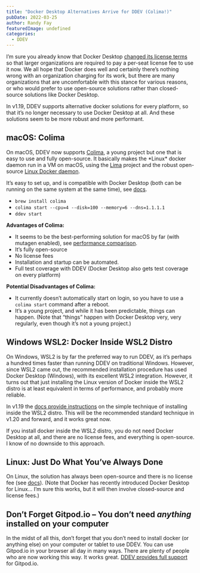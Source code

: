 ```yaml
---
title: "Docker Desktop Alternatives Arrive for DDEV (Colima!)"
pubDate: 2022-03-25
author: Randy Fay
featuredImage: undefined
categories:
  - DDEV
---
```


I’m sure you already know that Docker Desktop [changed its license terms](https://www.docker.com/blog/updating-product-subscriptions/) so that larger organizations are required to pay a per-seat license fee to use it now. We all hope that Docker does well and certainly there’s nothing wrong with an organization charging for its work, but there are many organizations that are uncomfortable with this stance for various reasons, or who would prefer to use open-source solutions rather than closed-source solutions like Docker Desktop.

In v1.19, DDEV supports alternative docker solutions for every platform, so that it’s no longer necessary to use Docker Desktop at all. And these solutions seem to be more robust and more performant. 

## macOS: Colima

On macOS, DDEV now supports [Colima](https://github.com/abiosoft/colima), a young project but one that is easy to use and fully open-source. It basically makes the \*Linux\* docker daemon run in a VM on macOS, using the [Lima](https://github.com/lima-vm/lima) project and the robust open-source [Linux Docker daemon](https://github.com/moby/moby). 

It’s easy to set up, and is compatible with Docker Desktop (both can be running on the same system at the same time), see [docs](https://ddev.readthedocs.io/en/stable/users/docker%5Finstallation/#macos-installation-colima).

* `brew install colima`
* `colima start --cpu=4 --disk=100 --memory=6 --dns=1.1.1.1`
* `ddev start`

**Advantages of Colima:**

* It seems to be the best-performing solution for macOS by far (with mutagen enabled), see [performance comparison](https://ddev.com/ddev-local/docker-desktop-and-colima-benchmarking-on-macos/).
* It’s fully open-source
* No license fees
* Installation and startup can be automated.
* Full test coverage with DDEV (Docker Desktop also gets test coverage on every platform)

**Potential Disadvantages of Colima:**

* It currently doesn’t automatically start on login, so you have to use a `colima start` command after a reboot.
* It’s a young project, and while it has been predictable, things can happen. (Note that “things” happen with Docker Desktop very, very regularly, even though it’s not a young project.)

## Windows WSL2: Docker Inside WSL2 Distro

On Windows, WSL2 is by far the preferred way to run DDEV, as it’s perhaps a hundred times faster than running DDEV on traditional Windows. However, since WSL2 came out, the recommended installation procedure has used Docker Desktop (Windows), with its excellent WSL2 integration. However, it turns out that just installing the Linux version of Docker inside the WSL2 distro is at least equivalent in terms of performance, and probably more reliable. 

In v1.19 the [docs provide instructions](https://ddev.readthedocs.io/en/stable/users/docker%5Finstallation/#windows-installation-wsl2-with-docker-linux-installed-inside) on the simple technique of installing inside the WSL2 distro. This will be the recommended standard technique in v1.20 and forward, and it works great now. 

If you install docker inside the WSL2 distro, you do not need Docker Desktop at all, and there are no license fees, and everything is open-source. I know of no downside to this approach.

## Linux: Just Do What You’ve Always Done

On Linux, the solution has always been open-source and there is no license fee (see [docs](https://ddev.readthedocs.io/en/stable/users/docker%5Finstallation/#linux-installation-docker)). (Note that Docker has recently introduced Docker Desktop for Linux… I’m sure this works, but it will then involve closed-source and license fees.)

## Don’t Forget Gitpod.io – You don’t need _anything_ installed on your computer

In the midst of all this, don’t forget that you don’t need to install docker (or anything else) on your computer or tablet to use DDEV. You can use Gitpod.io in your browser all day in many ways. There are plenty of people who are now working this way. It works great. [DDEV provides full support](https://ddev.readthedocs.io/en/stable/users/topics/gitpod/) for Gitpod.io.
